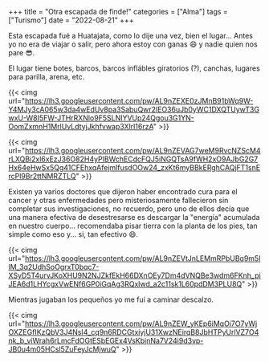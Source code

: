 +++
title = "Otra escapada de finde!"
categories = ["Alma"]
tags = ["Turismo"]
date = "2022-08-21"
+++

Esta escapada fué a Huatajata, como lo dije una vez, bien el lugar... Antes yo no era de viajar o salir, pero ahora estoy con ganas :smile: y nadie quien nos pare :sunglasses:.

El lugar tiene botes, barcos, barcos inflábles giratorios (?), canchas, lugares para parilla, arena, etc.

{{< cimg url="https://lh3.googleusercontent.com/pw/AL9nZEXE0zJMnB91bWq9W-Y4MJy3cA065w3da4wEdUv8pa3SabuQwr2lEO36uJb0yWC1DXQTUywT3GwxU-W8I5FW-JTHrRXNlo9F5SLNIYVUp24Qgou3G1YN-OomZxmnH1MrlUvLdtyjJkhfvwap3XlrI16rzA" >}}

{{< cimg url="https://lh3.googleusercontent.com/pw/AL9nZEVAG7weM9RvcNZScM4rLXQBi2xl6xEzJ36O82H4yPIBWchECdcFQJ5iNGQTsA9fWH2xO9AJbG2G7Hx64eHwSx5Qg41CFEhxqAfejmlfusdOOw24_zxKt6myBBkERghCAQjFT1snErcPl9Br2ttNMRZTLQ" >}}

Existen ya varios doctores que dijeron haber encontrado cura para el cancer y otras enfermedades pero misteriosamente fallecieron sin completar sus investigaciones, no recuerdo, pero uno de ellos decía que una manera efectiva de desestresarse es descargar la "energía" acumulada en nuestro cuerpo... recomendaba pisar tierra con la planta de los pies, tan simple como eso y... si, tan efectivo :smile:.

{{< cimg url="https://lh3.googleusercontent.com/pw/AL9nZEVtJnLEMmRPbUBq9m5llM_3q2UdhSoOgrxT0bqc7-XSyD5T4urvJKoXHU9N2NJZkfEkH66DXnOEy7Dm4dVNQBe3wdm6FKnh_piJEA6d1LHYcgxVwENf6GP0iGqAg3RQxlwd_a2c11sk1L60pdDM3PLU8Q" >}}

Mientras jugaban los pequeños yo me fuí a caminar descalzo.

{{< cimg url="https://lh3.googleusercontent.com/pw/AL9nZEW_yKEp6iMqOi7O7yWjOXZEGfIKzQbV3J4NsI4_cq9n6RDCGtxiyjU31XwzNEirqB8JbHTPyUrlVZ7O4nk_b_viWrah6rLmcFdOGtESbEGEx4VsKbjnNa7V24i9d3vp-JB0u4m05HCsl5ZuFeyJcMjwuQ" >}}
